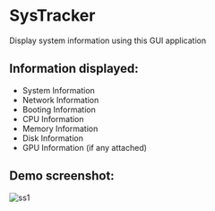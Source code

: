 # SysTracker
Display system information using this GUI application

## Information displayed:
- System Information 
- Network Information 
- Booting Information
- CPU Information
- Memory Information
- Disk Information
- GPU Information (if any attached)

## Demo screenshot:
![ss1](https://user-images.githubusercontent.com/64016811/136903000-b6e94984-eeba-43df-a3d9-5b80dcf63555.png)




